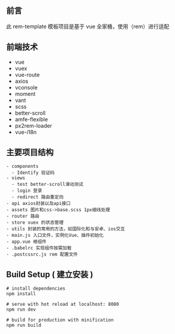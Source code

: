 ## 前言

此 rem-template 模板项目是基于 vue 全家桶，使用（rem）进行适配

## 前端技术

- vue
- vuex
- vue-route
- axios
- vconsole
- moment
- vant
- scss
- better-scroll
- amfe-flexible
- px2rem-loader
- vue-i18n

## 主要项目结构

```
- components
  - Identify 验证码
- views
  - test better-scroll滑动测试
  - login 登录
  - redirect 路由重定向
- api axios封装以及api接口
- assets 图片和css->base.scss 1px细线处理
- router 路由
- store vuex 的状态管理
- utils 封装的常用的方法，如国际化和与安卓、ios交互
- main.js 入口文件，实例化Vue、插件初始化
- app.vue 根组件
- .babelrc 实现组件按需加载
- .postcssrc.js rem 配置文件
```

## Build Setup ( 建立安装 )

```
# install dependencies
npm install

# serve with hot reload at localhost: 8080
npm run dev

# build for production with minification
npm run build
```